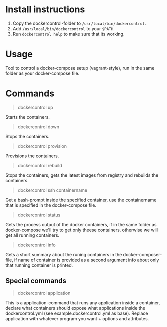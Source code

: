 # Install instructions
1. Copy the dockercontrol-folder to `/usr/local/bin/dockercontrol`.
2. Add `/usr/local/bin/dockercontrol` to your `$PATH`.
3. Run `dockercontrol help` to make sure that its working.

# Usage
Tool to control a docker-compose setup (vagrant-style), run in the same folder as your docker-compose file. 

# Commands

> dockercontrol up

Starts the containers.
 
> dockercontrol down

Stops the containers.

> dockercontrol provision

Provisions the containers.

> dockercontrol rebuild

Stops the containers, gets the latest images from registry  and rebuilds the containers.

> dockercontrol ssh containername

Get a bash-prompt inside the specified container, use the containername that is specified in the docker-compose file.

> dockercontrol status

Gets the process output of the docker containers, if in the same folder as docker-compose we'll try to get only theese containers, otherwise we will get all running containers.

> dockercontrol info

Gets a short summary about the runing containers in the docker-composer-file, if name of container is provided as a second argument info about only that running container is printed.

## Special commands

> dockercontrol application

This is a application-command that runs any application inside a container, declare what containers should expose what applications inside the dockercontrol.yml (see example.dockercontrol.yml as base). Replace application with whatever program you want + options and attributes.  